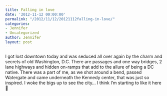 ```yaml
---
title: Falling in love
date: '2012-11-12 00:00:00'
permalink: "/2012/11/12/20121112falling-in-love/"
categories:
- Jennifer
- Uncategorized
author: Jennifer
layout: post
---
```


I got lost downtown today and was seduced all over again by the charm and secrets of old Washington, D.C. There are passages and one way bridges, 2 lane highways and hidden on-ramps that add to the allure of being a DC native. There was a part of me, as we shot around a bend, passed Watergate and came underneath the Kennedy center, that was just so inspired. I woke the bigs up to see the city&#8230; I think I&#8217;m starting to like it here 🙂
